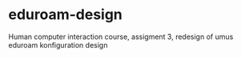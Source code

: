 # eduroam-design
Human computer interaction course, assigment 3, redesign of umus eduroam konfiguration design
